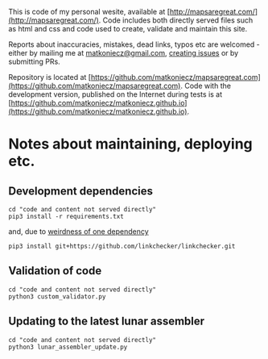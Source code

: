 This is code of my personal wesite, available at [http://mapsaregreat.com/](http://mapsaregreat.com/). Code includes both directly served files such as html and css and code used to create, validate and maintain this site.

Reports about inaccuracies, mistakes, dead links, typos etc are welcomed - either by mailing me at [matkoniecz@gmail.com](mailto:matkoniecz@gmail.com), [creating issues](https://github.com/matkoniecz/mapsaregreat.com/issues) or by submitting PRs.

Repository is located at [https://github.com/matkoniecz/mapsaregreat.com](https://github.com/matkoniecz/mapsaregreat.com). Code with the development version, published on the Internet during tests is at [https://github.com/matkoniecz/matkoniecz.github.io](https://github.com/matkoniecz/matkoniecz.github.io).

# Notes about maintaining, deploying etc.
## Development dependencies
```
cd "code and content not served directly"
pip3 install -r requirements.txt
```

and, due to [weirdness of one dependency](https://github.com/linkchecker/linkchecker/issues/108#issuecomment-898269896)

```
pip3 install git+https://github.com/linkchecker/linkchecker.git
```

## Validation of code

```
cd "code and content not served directly"
python3 custom_validator.py
```

## Updating to the latest lunar assembler

```
cd "code and content not served directly"
python3 lunar_assembler_update.py
```
